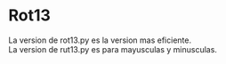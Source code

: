 <h1>Rot13</h1>
La version de rot13.py es la version mas eficiente.
</br>
La version de rut13.py es para mayusculas y minusculas.

